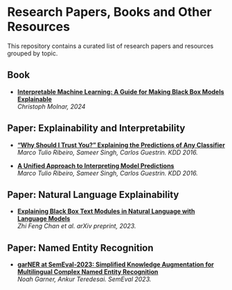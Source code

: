 # Research Papers, Books and Other Resources

This repository contains a curated list of research papers and resources grouped by topic.

## Book

- **[Interpretable Machine Learning: A Guide for Making Black Box Models Explainable](https://christophm.github.io/interpretable-ml-book/)**  
  *Christoph Molnar, 2024*
  
## Paper: Explainability and Interpretability

- **[“Why Should I Trust You?” Explaining the Predictions of Any Classifier](https://arxiv.org/pdf/1602.04938)**  
  *Marco Tulio Ribeiro, Sameer Singh, Carlos Guestrin. KDD 2016.*

- **[A Unified Approach to Interpreting Model Predictions](https://arxiv.org/pdf/1602.04938)**  
  *Marco Tulio Ribeiro, Sameer Singh, Carlos Guestrin. KDD 2016.*

## Paper: Natural Language  Explainability

- **[Explaining Black Box Text Modules in Natural Language with Language Models](https://arxiv.org/pdf/2305.09863)**  
  *Zhi Feng Chan et al. arXiv preprint, 2023.*

## Paper: Named Entity Recognition

- **[garNER at SemEval-2023: Simplified Knowledge Augmentation for Multilingual Complex Named Entity Recognition](https://aclanthology.org/2023.semeval-1.114.pdf)**  
  *Noah Garner, Ankur Teredesai. SemEval 2023.*


